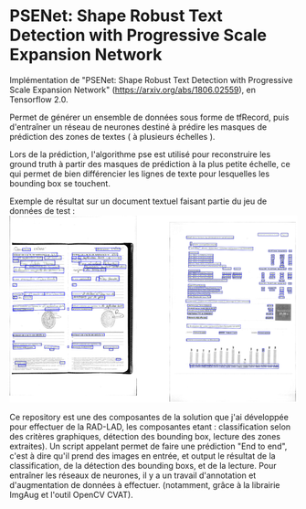 # PSENet: Shape Robust Text Detection with Progressive Scale Expansion Network

Implémentation de "PSENet: Shape Robust Text Detection with Progressive Scale Expansion Network" (https://arxiv.org/abs/1806.02559), en Tensorflow 2.0.


Permet de générer un ensemble de données sous forme de tfRecord, puis d'entraîner un réseau de neurones destiné à prédire les masques de prédiction des zones de textes ( à plusieurs échelles ). 

Lors de la prédiction, l'algorithme pse est utilisé pour reconstruire les ground truth à partir des masques de prédiction à la plus petite échelle, ce qui permet de bien différencier les lignes de texte pour lesquelles les bounding box se touchent.

Exemple de résultat sur un document textuel faisant partie du jeu de données de test : 
![alt text](https://github.com/jlhervy/textBoundingBoxDetection/blob/master/img/exemples.png)


Ce repository est une des composantes de la solution que j'ai développée pour effectuer de la RAD-LAD, les composantes etant : classification selon des critères graphiques, détection des bounding box, lecture des zones extraites). Un script appelant permet de faire une prédiction "End to end", c'est à dire qu'il prend des images en entrée, et output le résultat de la classification, de la détection des bounding boxs, et de la lecture. Pour entraîner les réseaux de neurones, il y a un travail d'annotation et d'augmentation de données à effectuer. (notamment, grâce à la librairie ImgAug et l'outil OpenCV CVAT).
